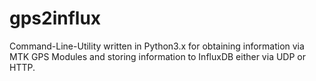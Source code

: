 # gps2influx

Command-Line-Utility written in Python3.x for obtaining information via
MTK GPS Modules and storing information to InfluxDB either via UDP or HTTP.
